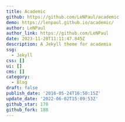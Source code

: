 ```yaml
---
title: Academic
github: https://github.com/LeNPaul/academic
demo: https://lenpaul.github.io/academic/
author: LeNPaul
author_link: https://github.com/LeNPaul
date: 2023-11-28T11:11:47.845Z
description: A Jekyll theme for academia
ssg:
  - Jekyll
css: []
ui: []
cms: []
category:
  - Blog
draft: false
publish_date: '2016-05-24T16:50:15Z'
update_date: '2022-06-02T15:09:53Z'
github_star: 170
github_fork: 188
---
```

